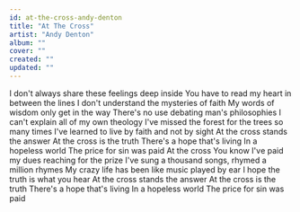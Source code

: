 ```yaml
---
id: at-the-cross-andy-denton
title: "At The Cross"
artist: "Andy Denton"
album: ""
cover: ""
created: ""
updated: ""
---
```


I don't always share these feelings deep inside
You have to read my heart in between the lines
I don't understand the mysteries of faith
My words of wisdom only get in the way
There's no use debating man's philosophies
I can't explain all of my own theology
I've missed the forest for the trees so many times
I've learned to live by faith and not by sight
At the cross stands the answer
At the cross is the truth
There's a hope that's living
In a hopelеss world
The price for sin was paid
At the cross
You know I'vе paid my dues reaching for the prize
I've sung a thousand songs, rhymed a million rhymes
My crazy life has been like music played by ear
I hope the truth is what you hear
At the cross stands the answer
At the cross is the truth
There's a hope that's living
In a hopeless world
The price for sin was paid